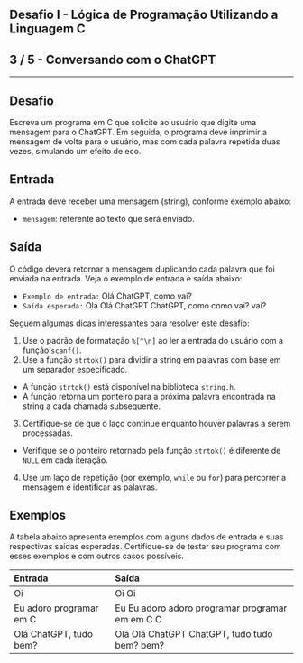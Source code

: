 Desafio I - Lógica de Programação Utilizando a Linguagem C
----------------------------------------------------------
3 / 5 - Conversando com o ChatGPT
---------------------------------

* * *

Desafio
-------

Escreva um programa em C que solicite ao usuário que digite uma mensagem para o ChatGPT. Em seguida, o programa deve
imprimir a mensagem de volta para o usuário, mas com cada palavra repetida duas vezes, simulando um efeito de eco.

Entrada
-------

A entrada deve receber uma mensagem (string), conforme exemplo abaixo:

* `mensagem`: referente ao texto que será enviado.

Saída
-----

O código deverá retornar a mensagem duplicando cada palavra que foi enviada na entrada. Veja o exemplo de entrada e
saída abaixo:

* `Exemplo de entrada:` Olá ChatGPT, como vai?
* `Saída esperada:` Olá Olá ChatGPT ChatGPT, como como vai? vai?

Seguem algumas dicas interessantes para resolver este desafio:

1. Use o padrão de formatação `%[^\n]` ao ler a entrada do usuário com a função `scanf()`.
2. Use a função `strtok()` para dividir a string em palavras com base em um separador especificado.

* A função `strtok()` está disponível na biblioteca `string.h`.
* A função retorna um ponteiro para a próxima palavra encontrada na string a cada chamada subsequente.

3. Certifique-se de que o laço continue enquanto houver palavras a serem processadas.

* Verifique se o ponteiro retornado pela função `strtok()` é diferente de `NULL` em cada iteração.

4. Use um laço de repetição (por exemplo, `while` ou `for`) para percorrer a mensagem e identificar as palavras.

Exemplos
--------

A tabela abaixo apresenta exemplos com alguns dados de entrada e suas respectivas saídas esperadas. Certifique-se de
testar seu programa com esses exemplos e com outros casos possíveis.

| **Entrada**             | **Saída**                                       |
|:------------------------|:------------------------------------------------|
| Oi                      | Oi Oi                                           |
| Eu adoro programar em C | Eu Eu adoro adoro programar programar em em C C |
| Olá ChatGPT, tudo bem?  | Olá Olá ChatGPT ChatGPT, tudo tudo bem? bem?    |
